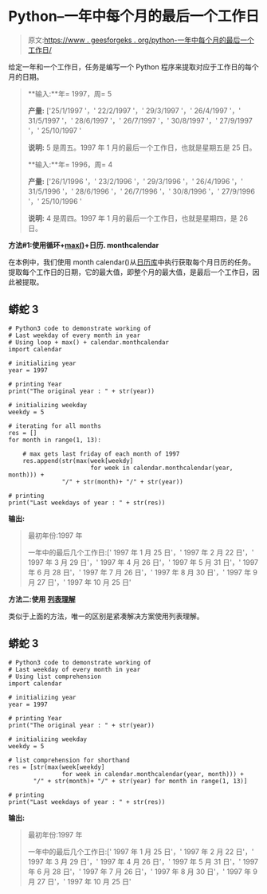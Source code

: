 # Python–一年中每个月的最后一个工作日

> 原文:[https://www . geesforgeks . org/python-一年中每个月的最后一个工作日/](https://www.geeksforgeeks.org/python-last-business-day-of-every-month-in-year/)

给定一年和一个工作日，任务是编写一个 Python 程序来提取对应于工作日的每个月的日期。

> **输入:**年= 1997，周= 5
> 
> **产量:** ['25/1/1997 '，' 22/2/1997 '，' 29/3/1997 '，' 26/4/1997 '，' 31/5/1997 '，' 28/6/1997 '，' 26/7/1997 '，' 30/8/1997 '，' 27/9/1997 '，' 25/10/1997 '
> 
> **说明:** 5 是周五。1997 年 1 月的最后一个工作日，也就是星期五是 25 日。
> 
> **输入:**年= 1996，周= 4
> 
> **产量:** ['26/1/1996 '，' 23/2/1996 '，' 29/3/1996 '，' 26/4/1996 '，' 31/5/1996 '，' 28/6/1996 '，' 26/7/1996 '，' 30/8/1996 '，' 27/9/1996 '，' 25/10/1996 '
> 
> **说明:** 4 是周四。1997 年 1 月的最后一个工作日，也就是星期四，是 26 日。

**方法#1:使用循环+**[**max()**](https://www.geeksforgeeks.org/python-max-function/)**+日历. monthcalendar**

在本例中，我们使用 month calendar()从[日历库](https://www.geeksforgeeks.org/python-calendar-module/)中执行获取每个月日历的任务。提取每个工作日的日期，它的最大值，即整个月的最大值，是最后一个工作日，因此被提取。

## 蟒蛇 3

```
# Python3 code to demonstrate working of
# Last weekday of every month in year
# Using loop + max() + calendar.monthcalendar
import calendar

# initializing year
year = 1997

# printing Year
print("The original year : " + str(year))

# initializing weekday 
weekdy = 5

# iterating for all months
res = []
for month in range(1, 13):

    # max gets last friday of each month of 1997
    res.append(str(max(week[weekdy] 
                       for week in calendar.monthcalendar(year, month))) +
               "/" + str(month)+ "/" + str(year))

# printing 
print("Last weekdays of year : " + str(res))
```

**输出:**

> 最初年份:1997 年
> 
> 一年中的最后几个工作日:[' 1997 年 1 月 25 日'，' 1997 年 2 月 22 日'，' 1997 年 3 月 29 日'，' 1997 年 4 月 26 日'，' 1997 年 5 月 31 日'，' 1997 年 6 月 28 日'，' 1997 年 7 月 26 日'，' 1997 年 8 月 30 日'，' 1997 年 9 月 27 日'，' 1997 年 10 月 25 日'

**方法二:使用** [**列表理解**](https://www.geeksforgeeks.org/python-list-comprehension-and-slicing/)

类似于上面的方法，唯一的区别是紧凑解决方案使用列表理解。

## 蟒蛇 3

```
# Python3 code to demonstrate working of
# Last weekday of every month in year
# Using list comprehension
import calendar

# initializing year
year = 1997

# printing Year
print("The original year : " + str(year))

# initializing weekday 
weekdy = 5

# list comprehension for shorthand
res = [str(max(week[weekdy]
               for week in calendar.monthcalendar(year, month))) + 
       "/" + str(month)+ "/" + str(year) for month in range(1, 13)]

# printing 
print("Last weekdays of year : " + str(res))
```

**输出:**

> 最初年份:1997 年
> 
> 一年中的最后几个工作日:[' 1997 年 1 月 25 日'，' 1997 年 2 月 22 日'，' 1997 年 3 月 29 日'，' 1997 年 4 月 26 日'，' 1997 年 5 月 31 日'，' 1997 年 6 月 28 日'，' 1997 年 7 月 26 日'，' 1997 年 8 月 30 日'，' 1997 年 9 月 27 日'，' 1997 年 10 月 25 日'